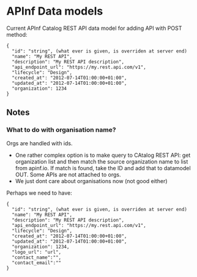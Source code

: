 # APInf Data models

Current APInf Catalog REST API data model for adding API with POST method:

```
{
  "id": "string", (what ever is given, is overriden at server end)
  "name": "My REST API",
  "description": "My REST API description",
  "api_endpoint_url": "https://my.rest.api.com/v1",
  "lifecycle": "Design",
  "created_at": "2012-07-14T01:00:00+01:00",
  "updated_at": "2012-07-14T01:00:00+01:00",
  "organization": 1234
}
```

## Notes

### What to do with organisation name? 
Orgs are handled with ids.
- One rather complex option is to make query to CAtalog REST API: get organization list and then match the source organization name to list from apinf.io. If match is found, take the ID and add that to datamodel OUT. Some APIs are not attached to orgs. 
- We just dont care about organisations now (not good either)

Perhaps we need to have: 
```
{
  "id": "string", (what ever is given, is overriden at server end)
  "name": "My REST API",
  "description": "My REST API description",
  "api_endpoint_url": "https://my.rest.api.com/v1",
  "lifecycle": "Design",
  "created_at": "2012-07-14T01:00:00+01:00",
  "updated_at": "2012-07-14T01:00:00+01:00",
  "organization": 1234,
  "logo_url": "url",
  "contact_name":"",
  "contact_email":""
}
```
